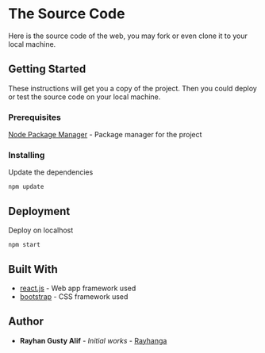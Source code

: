 # The Source Code

Here is the source code of the web, you may fork or even clone it to your local machine.

## Getting Started

These instructions will get you a copy of the project. Then you could deploy or test the source code on your local machine.

### Prerequisites

[Node Package Manager](https://www.npmjs.com/) - Package manager for the project

### Installing

Update the dependencies

```
npm update
```

## Deployment

Deploy on localhost

```
npm start
```

## Built With

* [react.js](https://reactjs.org/) - Web app framework used
* [bootstrap](https://getbootstrap.com/) - CSS framework used

## Author

* **Rayhan Gusty Alif** - *Initial works* - [Rayhanga](https://github.com/Rayhanga)
